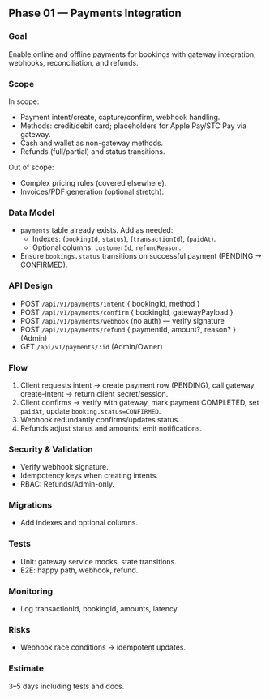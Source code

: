 ## Phase 01 — Payments Integration

### Goal
Enable online and offline payments for bookings with gateway integration, webhooks, reconciliation, and refunds.

### Scope
In scope:
- Payment intent/create, capture/confirm, webhook handling.
- Methods: credit/debit card; placeholders for Apple Pay/STC Pay via gateway.
- Cash and wallet as non-gateway methods.
- Refunds (full/partial) and status transitions.

Out of scope:
- Complex pricing rules (covered elsewhere).
- Invoices/PDF generation (optional stretch).

### Data Model
- `payments` table already exists. Add as needed:
  - Indexes: (`bookingId`, `status`), (`transactionId`), (`paidAt`).
  - Optional columns: `customerId`, `refundReason`.
- Ensure `bookings.status` transitions on successful payment (PENDING -> CONFIRMED).

### API Design
- POST `/api/v1/payments/intent` { bookingId, method }
- POST `/api/v1/payments/confirm` { bookingId, gatewayPayload }
- POST `/api/v1/payments/webhook` (no auth) — verify signature
- POST `/api/v1/payments/refund` { paymentId, amount?, reason? } (Admin)
- GET  `/api/v1/payments/:id` (Admin/Owner)

### Flow
1) Client requests intent → create payment row (PENDING), call gateway create-intent → return client secret/session.
2) Client confirms → verify with gateway, mark payment COMPLETED, set `paidAt`, update `booking.status=CONFIRMED`.
3) Webhook redundantly confirms/updates status.
4) Refunds adjust status and amounts; emit notifications.

### Security & Validation
- Verify webhook signature.
- Idempotency keys when creating intents.
- RBAC: Refunds/Admin-only.

### Migrations
- Add indexes and optional columns.

### Tests
- Unit: gateway service mocks, state transitions.
- E2E: happy path, webhook, refund.

### Monitoring
- Log transactionId, bookingId, amounts, latency.

### Risks
- Webhook race conditions → idempotent updates.

### Estimate
3–5 days including tests and docs.


